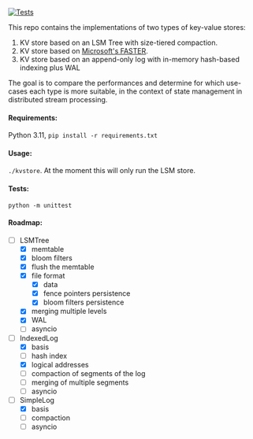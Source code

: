 [![Tests](https://github.com/nikosgavalas/kvstore/actions/workflows/run_tests.yml/badge.svg)](https://github.com/nikosgavalas/kvstore/actions/workflows/run_tests.yml)

This repo contains the implementations of two types of key-value stores:
1. KV store based on an LSM Tree with size-tiered compaction.
2. KV store based on [Microsoft's FASTER](https://microsoft.github.io/FASTER/docs/td-research-papers/).
3. KV store based on an append-only log with in-memory hash-based indexing plus WAL

The goal is to compare the performances and determine for which use-cases each type is more suitable, in the context of state management in distributed stream processing.

#### Requirements:

Python 3.11, `pip install -r requirements.txt`

#### Usage:

`./kvstore`. At the moment this will only run the LSM store.

#### Tests:

`python -m unittest`

#### Roadmap:

- [ ] LSMTree
  - [x] memtable
  - [x] bloom filters
  - [x] flush the memtable
  - [x] file format
    - [x] data
    - [x] fence pointers persistence
    - [x] bloom filters persistence
  - [x] merging multiple levels
  - [x] WAL
  - [ ] asyncio
- [ ] IndexedLog
  - [x] basis
  - [ ] hash index
  - [x] logical addresses
  - [ ] compaction of segments of the log
  - [ ] merging of multiple segments
  - [ ] asyncio
- [ ] SimpleLog
  - [x] basis
  - [ ] compaction
  - [ ] asyncio
